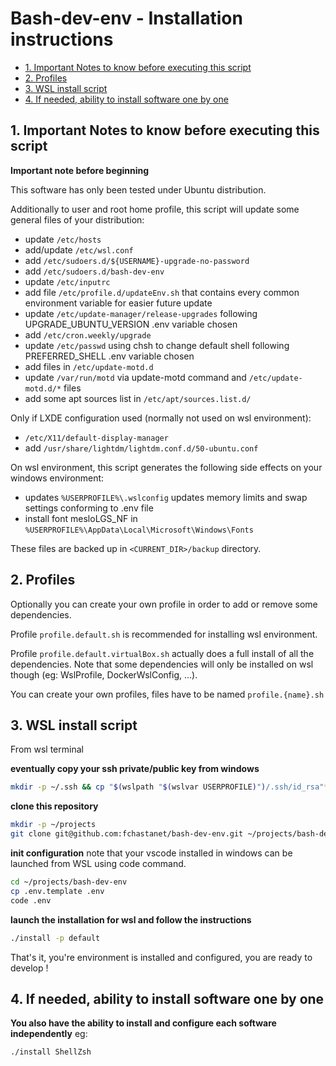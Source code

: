 # Bash-dev-env - Installation instructions

- [1. Important Notes to know before executing this script](#1-important-notes-to-know-before-executing-this-script)
- [2. Profiles](#2-profiles)
- [3. WSL install script](#3-wsl-install-script)
- [4. If needed, ability to install software one by one](#4-if-needed-ability-to-install-software-one-by-one)

## 1. Important Notes to know before executing this script

**Important note before beginning**

This software has only been tested under Ubuntu distribution.

Additionally to user and root home profile, this script will update some general
files of your distribution:

- update `/etc/hosts`
- add/update `/etc/wsl.conf`
- add `/etc/sudoers.d/${USERNAME}-upgrade-no-password`
- add `/etc/sudoers.d/bash-dev-env`
- update `/etc/inputrc`
- add file `/etc/profile.d/updateEnv.sh` that contains every common environment
  variable for easier future update
- update `/etc/update-manager/release-upgrades` following UPGRADE_UBUNTU_VERSION
  .env variable chosen
- add `/etc/cron.weekly/upgrade`
- update `/etc/passwd` using chsh to change default shell following
  PREFERRED_SHELL .env variable chosen
- add files in `/etc/update-motd.d`
- update `/var/run/motd` via update-motd command and `/etc/update-motd.d/*`
  files
- add some apt sources list in `/etc/apt/sources.list.d/`

Only if LXDE configuration used (normally not used on wsl environment):

- `/etc/X11/default-display-manager`
- add `/usr/share/lightdm/lightdm.conf.d/50-ubuntu.conf`

On wsl environment, this script generates the following side effects on your
windows environment:

- updates `%USERPROFILE%\.wslconfig` updates memory limits and swap settings
  conforming to .env file
- install font mesloLGS_NF in
  `%USERPROFILE%\AppData\Local\Microsoft\Windows\Fonts`

These files are backed up in `<CURRENT_DIR>/backup` directory.

## 2. Profiles

Optionally you can create your own profile in order to add or remove some
dependencies.

Profile `profile.default.sh` is recommended for installing wsl environment.

Profile `profile.default.virtualBox.sh` actually does a full install of all the
dependencies. Note that some dependencies will only be installed on wsl though
(eg: WslProfile, DockerWslConfig, ...).

You can create your own profiles, files have to be named `profile.{name}.sh`

## 3. WSL install script

From wsl terminal

**eventually copy your ssh private/public key from windows**

```sh
mkdir -p ~/.ssh && cp "$(wslpath "$(wslvar USERPROFILE)")/.ssh/id_rsa"* ~/.ssh
```

**clone this repository**

```sh
mkdir -p ~/projects
git clone git@github.com:fchastanet/bash-dev-env.git ~/projects/bash-dev-env
```

**init configuration** note that your vscode installed in windows can be
launched from WSL using code command.

```sh
cd ~/projects/bash-dev-env
cp .env.template .env
code .env
```

**launch the installation for wsl and follow the instructions**

```sh
./install -p default
```

That's it, you're environment is installed and configured, you are ready to
develop !

## 4. If needed, ability to install software one by one

**You also have the ability to install and configure each software
independently** eg:

```sh
./install ShellZsh
```
